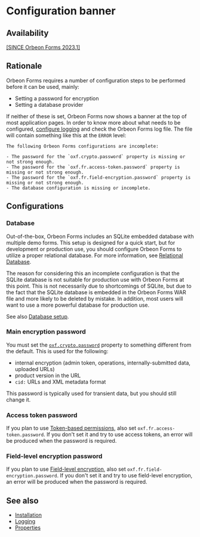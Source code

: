 # Configuration banner

## Availability

[\[SINCE Orbeon Forms 2023.1\]](/release-notes/orbeon-forms-2023.1.md)

## Rationale

Orbeon Forms requires a number of configuration steps to be performed before it can be used, mainly:

- Setting a password for encryption
- Setting a database provider

If neither of these is set, Orbeon Forms now shows a banner at the top of most application pages. In order to know more about what needs to be configured, [configure logging](/installation/logging.md) and check the Orbeon Forms log file. The file will contain something like this at the `ERROR` level:

```
The following Orbeon Forms configurations are incomplete:

- The password for the `oxf.crypto.password` property is missing or not strong enough.
- The password for the `oxf.fr.access-token.password` property is missing or not strong enough.
- The password for the `oxf.fr.field-encryption.password` property is missing or not strong enough.
- The database configuration is missing or incomplete.
```

## Configurations

### Database

Out-of-the-box, Orbeon Forms includes an SQLite embedded database with multiple demo forms. This setup is designed for a quick start, but for development or production use, you should configure Orbeon Forms to utilize a proper relational database. For more information, see [Relational Database](/form-runner/persistence/relational-db.md).

The reason for considering this an incomplete configuration is that the SQLite database is not suitable for production use with Orbeon Forms at this point. This is not necessarily due to shortcomings of SQLite, but due to the fact that the SQLite database is embedded in the Orbeon Forms WAR file and more likely to be deleted by mistake. In addition, most users will want to use a more powerful database for production use.

See also [Database setup](/installation/README.md#database-setup).

### Main encryption password

You must set the [`oxf.crypto.password`](/configuration/properties/general.md#oxfcryptopassword) property to something different from the default. This is used for the following:

- internal encryption (admin token, operations, internally-submitted data, uploaded URLs)
- product version in the URL
- `cid:` URLs and XML metadata format

This password is typically used for transient data, but you should still change it.

### Access token password

If you plan to use [Token-based permissions](/form-runner/access-control/tokens.md), also set `oxf.fr.access-token.password`. If you don't set it and try to use access tokens, an error will be produced when the password is required.

### Field-level encryption password

If you plan to use [Field-level encryption](/form-builder/field-level-encryption.md), also set `oxf.fr.field-encryption.password`. If you don't set it and try to use field-level encryption, an error will be produced when the password is required.

## See also

- [Installation](/installation/README.md)
- [Logging](/installation/logging.md)
- [Properties](/configuration/properties/README.md)
